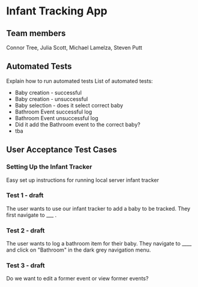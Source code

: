 # Infant Tracking App
## Team members
Connor Tree, Julia Scott, Michael Lamelza, Steven Putt

## Automated Tests
Explain how to run automated tests
List of automated tests:
- Baby creation - successful
- Baby creation - unsuccessful
- Baby selection - does it select correct baby
- Bathroom Event successful log
- Bathroom Event unsuccessful log
- Did it add the Bathroom event to the correct baby?
- tba

## User Acceptance Test Cases

### Setting Up the Infant Tracker
Easy set up instructions for running local server infant tracker

### Test 1 - draft
The user wants to use our infant tracker to add a baby to be tracked. They first navigate to ___ .


### Test 2 - draft
The user wants to log a bathroom item for their baby.  They navigate to ____ and click on "Bathroom" in the dark grey navigation menu.

### Test 3 - draft
Do we want to edit a former event or view former events?